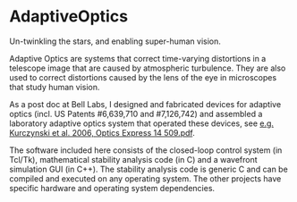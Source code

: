 # AdaptiveOptics
Un-twinkling the stars, and enabling super-human vision.

Adaptive Optics are systems that correct time-varying distortions in a telescope image that are caused by atmospheric turbulence.  They are also used to correct distortions caused by the lens of the eye in microscopes that study human vision.

As a post doc at Bell Labs, I designed and fabricated devices for adaptive optics (incl. US Patents #6,639,710 and #7,126,742) and  assembled a laboratory adaptive optics system that operated these devices, see [e.g. Kurczynski et al. 2006, Optics Express 14 509.pdf](https://www.osapublishing.org/oe/abstract.cfm?uri=oe-14-2-509&origin=search).

The software included here consists of the closed-loop control system (in Tcl/Tk), mathematical stability analysis code (in C) and a wavefront simulation GUI (in C++).  The stability analysis code is generic C and can be compiled and executed on any operating system.  The other projects have specific hardware and operating system dependencies.



